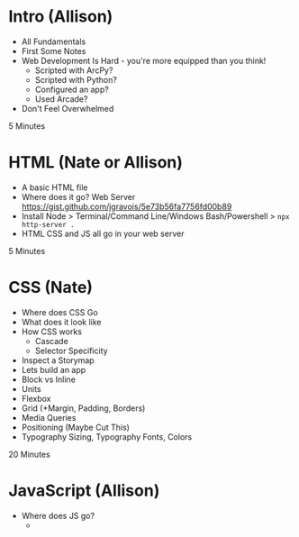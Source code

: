 # Intro (Allison)

* All Fundamentals
* First Some Notes
* Web Development Is Hard - you're more equipped than you think!
  * Scripted with ArcPy?
  * Scripted with Python?
  * Configured an app?
  * Used Arcade?
* Don't Feel Overwhelmed

5 Minutes

# HTML (Nate or Allison)

* A basic HTML file
* Where does it go? Web Server https://gist.github.com/jgravois/5e73b56fa7756fd00b89
* Install Node > Terminal/Command Line/Windows Bash/Powershell > `npx http-server .`
* HTML CSS and JS all go in your web server

5 Minutes

# CSS (Nate)

* Where does CSS Go
* What does it look like
* How CSS works
   * Cascade
   * Selector Specificity
* Inspect a Storymap
* Lets build an app
* Block vs Inline
* Units
* Flexbox
* Grid (+Margin, Padding, Borders)
* Media Queries
* Positioning (Maybe Cut This)
* Typography Sizing, Typography Fonts, Colors

20 Minutes

# JavaScript (Allison) 

* Where does JS go?
  * <script> Tag
* Dev Tools Console
* Fundamentals
  * Variables, Arithmetic operators, Comparison & logical operators
  * Functions
  * Array and Objects
  
8 Minutes

* Common Patterns (Pat)
  * Event loop, Async, Callbacks
  * Promises
  * DOM+ Dev Tools
  * Modules (AMD + ES6)

10 Minutes

* Finishing our app (Pat)

3 Minutes

* Putting it all-  JS API Demo  (Pat)

2 Minutes

# Keep Learning (Pat)

* Cut for Time
  * Positioning (CSS) 
  * Floats (CSS)
  * Function Scope (JavaScript)
* Tools, bundlers and frameworks
* Node and NPM
* Don't dive into tools right away
* Dev Tools
* Keep Learning

5 Minutes